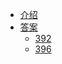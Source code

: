 * [介绍](README.md)
* [答案](Solutions/answer_list.md)
  * [392](Solutions/392.判断子序列.md)
  * [396](Solutions/396.旋转函数.md)
